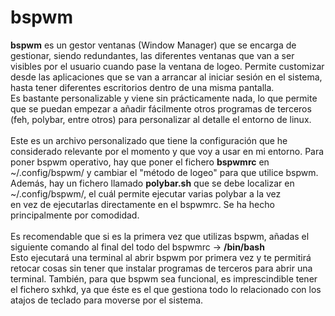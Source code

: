 # bspwm

<b>bspwm</b> es un gestor ventanas (Window Manager) que se encarga de gestionar, siendo redundantes, las diferentes ventanas que van a ser visibles por el usuario cuando pase la ventana de logeo.
Permite customizar desde las aplicaciones que se van a arrancar al iniciar sesión en el sistema, hasta tener diferentes escritorios dentro de una misma pantalla.<br>
Es bastante personalizable y viene sin prácticamente nada, lo que permite que se puedan empezar a añadir fácilmente otros programas de terceros (feh, polybar, entre otros) para personalizar al detalle el entorno de linux.
<br><br>
Este es un archivo personalizado que tiene la configuración que he considerado relevante por el momento y que voy a usar en mi entorno.
Para poner bspwm operativo, hay que poner el fichero <b>bspwmrc</b> en ~/.config/bspwm/ y cambiar el "método de logeo" para que utilice bspwm. <br>
Además, hay un fichero llamado <b>polybar.sh</b> que se debe localizar en ~/.config/bspwm/, el cuál permite ejecutar varias polybar a la vez <br>
en vez de ejecutarlas directamente en el bspwmrc. Se ha hecho principalmente por comodidad.<br><br>
Es recomendable que si es la primera vez que utilizas bspwm, añadas el siguiente comando al final del todo del bspwmrc -> <b>/bin/bash</b><br>
Esto ejecutará una terminal al abrir bspwm por primera vez y te permitirá retocar cosas sin tener que instalar programas de terceros para abrir una terminal.
También, para que bspwm sea funcional, es imprescindible tener el fichero sxhkd, ya que éste es el que gestiona todo lo relacionado con los atajos de teclado para moverse por el sistema.
